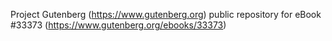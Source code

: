 Project Gutenberg (https://www.gutenberg.org) public repository for eBook #33373 (https://www.gutenberg.org/ebooks/33373)
